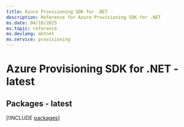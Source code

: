 ```yaml
---
title: Azure Provisioning SDK for .NET
description: Reference for Azure Provisioning SDK for .NET
ms.date: 04/10/2025
ms.topic: reference
ms.devlang: dotnet
ms.service: provisioning
---
```

# Azure Provisioning SDK for .NET - latest
## Packages - latest
[!INCLUDE [packages](provisioning-index.md)]